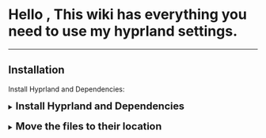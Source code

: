 # Hello , This wiki has everything you need to use my hyprland settings.

---

## Installation
Install Hyprland and Dependencies:
<details>
<summary><b style="font-size:20px">Install Hyprland and Dependencies </b></summary>

<br>
<b>Arch</b>

<b>Install yay ( yet another yogurt )</b>
```bash
sudo pacman -S --needed base-devel git
git clone https://aur.archlinux.org/yay.git
cd yay
makepkg -si

```
and install  hyprland and Dependencies: 
```bash
yay -S  hyprland hyprpicker rofi-wayland waybar hyprpaper ttf-roboto ttf-jetbrains-mono-nerd ttf-font-awesome starship kvantum qt5ct qt6ct fastfetch firefox konsole dolphin
git clone https://github.com/maxuwuu/walls
```

<br>
<b>Fedora</b>

<b>Install Dependencies </b>

```bash
sudo dnf install hyprland hyprland-devel rofi-wayland waybar google-roboto-fonts fontawesome-fonts starship fastfetch konsole dolphin
wget https://github.com/ryanoasis/nerd-fonts/releases/latest/download/JetBrainsMono.zip
mkdir -p ~/.local/share/fonts
unzip JetBrainsMono.zip -d ~/.local/share/fonts/
fc-cache -fv
git clone https://github.com/maxuwuu/walls
```

<br>
<b>Ubuntu</b>

<b>Install Dependencies </b>

```bash
git clone https://github.com/fastfetch-cli/fastfetch.git
cd fastfetch
mkdir build && cd build
cmake ..
make
sudo make install

curl -sS https://starship.rs/install.sh | sh

git clone https://github.com/hyprwm/hyprpaper.git
cd hyprpaper
make all
sudo make install

sudo add-apt-repository universe && sudo apt-get update && sudo apt-get install -y hyprland
sudo apt install -y meson wget build-essential ninja-build cmake-extras cmake gettext gettext-base fontconfig libfontconfig-dev libffi-dev libxml2-dev libdrm-dev libxkbcommon-x11-dev libxkbregistry-dev libxkbcommon-dev libpixman-1-dev libudev-dev libseat-dev seatd libxcb-dri3-dev libegl-dev libgles2 libegl1-mesa-dev glslang-tools libinput-bin libinput-dev libxcb-composite0-dev libavutil-dev libavcodec-dev libavformat-dev libxcb-ewmh2 libxcb-ewmh-dev libxcb-present-dev libxcb-icccm4-dev libxcb-render-util0-dev libxcb-res0-dev libxcb-xinput-dev libtomlplusplus3 libre2-dev
sudo apt install -y xdg-desktop-portal-wlr
sudo apt install fonts-roboto fonts-roboto-condensed fonts-font-awesome dolphin konsole
wget https://github.com/ryanoasis/nerd-fonts/releases/latest/download/JetBrainsMono.zip
mkdir -p ~/.local/share/fonts
unzip JetBrainsMono.zip -d ~/.local/share/fonts/
fc-cache -fv  
git clone https://github.com/maxuwuu/walls
```

</details>
<br>
<details>
<summary><b style="font-size:20px">Move the files to their location</b></summary>

Clone this repository:- 

```bash
git clone --depth=1 https://github.com/maxuwuu/hypr
cd hypr
```

Make `~/.config/waybar`, `~/.config/rofi`, `~/.config/hypr` directories if not exists
already.

```bash
mkdir ~/.config/rofi/
mkdir ~/.config/waybar/
mkdir ~/.config/hypr/
```

Move the files in their required directory:-
```bash
cp -r hypr ~/.config/hypr
cp -r rofi ~/.config/rofi/
cp -r waybar ~/.config/waybar/
```

clone theme repository : 
```bash
git clone https://github.com/EliverLara/Nordic.git
```
Make `~/.config/kvantum` directories if not exists
already.
```bash
mkdir ~/.config/kvantum
```
Move the files in their required directory:-

```bash
cd ~/Nordic/kde
cp -r kvantum ~/.config/kvantum/
```

--- 

x
